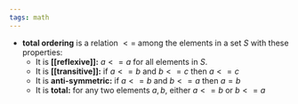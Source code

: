 ```yaml
---
tags: math
---
```


- **total ordering** is a relation $<=$ among the elements in a set $S$ with these properties:
	- It is **[[reflexive]]:** $a <= a$ for all elements in $S$.
	- It is **[[transitive]]:** if $a <= b$ and $b <= c$ then $a <= c$
	- It is **anti-symmetric:** if $a <= b$ and $b <= a$ then $a = b$
	- It is **total:** for any two elements $a, b$, either $a <= b$ or $b <= a$